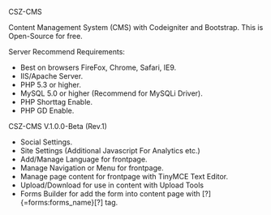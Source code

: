 CSZ-CMS


Content Management System (CMS) with Codeigniter and Bootstrap. This is Open-Source for free.

Server Recommend Requirements:
- Best on browsers FireFox, Chrome, Safari, IE9.
- IIS/Apache Server.
- PHP 5.3 or higher.
- MySQL 5.0 or higher (Recommend for MySQLi Driver).
- PHP Shorttag Enable.
- PHP GD Enable.


CSZ-CMS V.1.0.0-Beta (Rev.1)
- Social Settings.
- Site Settings (Additional Javascript For Analytics etc.)
- Add/Manage Language for frontpage.
- Manage Navigation or Menu for frontpage.
- Manage page content for frontpage with TinyMCE Text Editor.
- Upload/Download for use in content with Upload Tools
- Forms Builder for add the form into content page with [?]{=forms:forms_name}[?] tag.